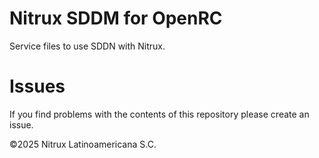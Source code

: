 # Nitrux SDDM for OpenRC

Service files to use SDDN with Nitrux.

# Issues
If you find problems with the contents of this repository please create an issue.

©2025 Nitrux Latinoamericana S.C.

